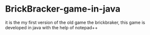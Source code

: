 # BrickBracker-game-in-java
it is the my first version of the old game the brickbraker, this game is developed in java with the help of notepad++
